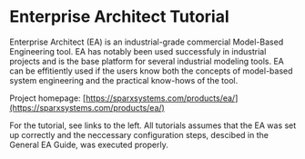 # Enterprise Architect Tutorial

Enterprise Architect (EA) is an industrial-grade commercial Model-Based Engineering tool. EA has notably been used successfuly in industrial projects and is the base platform for several industrial modeling tools. EA can be effitiently used if the users know both the concepts of model-based system engineering and the practical know-hows of the tool.

Project homepage: [https://sparxsystems.com/products/ea/](https://sparxsystems.com/products/ea/)

For the tutorial, see links to the left. All tutorials assumes that the EA was set up correctly and the neccessary configuration steps, descibed in the General EA Guide, was executed properly.